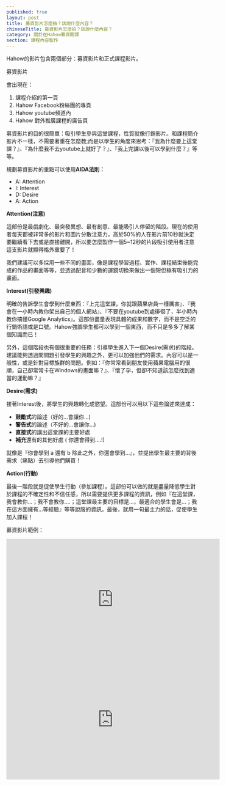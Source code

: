 ```yaml
---
published: true
layout: post
title: 募資影片怎麼拍？該說什麼內容？
chineseTitle: 募資影片怎麼拍？該說什麼內容？
category: 關於在Hahow募資開課
section: 課程內容製作
---
```




 

Hahow的影片包含兩個部分：募資影片和正式課程影片。

募資影片

會出現在：
1.  課程介紹的第一頁
2.  Hahow Facebook粉絲團的專頁
3.  Hahow youtube頻道內
4.  Hahow 對外推廣課程的廣告頁

募資影片的目的很簡單：吸引學生參與這堂課程，性質就像行銷影片。和課程簡介影片不一樣，不需要著重在怎麼教;而是以學生的角度來思考：『我為什麼要上這堂課？』、『為什麼我不去youtube上就好了？』、『我上完課以後可以學到什麼？』等等。

規劃募資影片的重點可以使用**AIDA法則：**

*   A: Attention
*   I: Interest
*   D: Desire
*   A: Action

**Attention(注意)**

這部份是最戲劇化、最突發異想、最有創意、最能吸引人停留的階段。現在的使用者每天都被非常多的影片和圖片分散注意力，高於50%的人在影片前10秒就決定要繼續看下去或是直接離開，所以要怎麼製作一個5~12秒的片段吸引使用者注意這支影片就顯得格外重要了！

我們建議可以多採用一些不同的畫面，像是課程學習過程、實作、課程結束後能完成的作品的畫面等等，並透過配音和少數的運鏡切換來做出一個短但極有吸引力的畫面。

**Interest(引發興趣)**

明確的告訴學生會學到什麼東西：『上完這堂課，你就跟蘋果店員一樣厲害』、『我會在一小時內教你架出自己的個人網站』、『不要在youtube到處徘徊了，半小時內教你搞懂Google Analytics』。這部份盡量表現具體的成果和數字，而不是空泛的行銷術語或是口號。Hahow強調學生都可以學到一個東西，而不只是多多了解某個知識而已！

另外，這個階段也有個很重要的任務：引導學生進入下一個Desire(需求)的階段。建議能夠透過問問題引發學生的興趣之外，更可以加強他們的需求。內容可以是一般性，或是針對目標族群的問題。例如：『你常常看到朋友使用蘋果電腦用的很順，自己卻常常卡在Windows的畫面嘛？』、『懷了孕，但卻不知道該怎麼找到適當的運動嘛？』

**Desire(需求)**

接著Interest後，將學生的興趣轉化成慾望。這部份可以用以下這些論述來達成：

*   **鼓勵式**的論述（好的...會讓你...)
*   **警告式**的論述（不好的...會讓你...)
*   **直接式**的講出這堂課的主要好處
*   **補充**還有的其他好處 ( 你還會得到....!)

就像是『你會學到 a 還有 b 除此之外，你還會學到...』，並提出學生最主要的背後需求（痛點）去引導他們購買！

**Action(行動)**

最後一階段就是促使學生行動（參加課程）。這部份可以做的就是盡量降低學生對於課程的不確定性和不信任感，所以需要提供更多課程的資訊，例如『在這堂課，我會教你...；我不會教你....；這堂課最主要的目標是...，最適合的學生會是...；我在這方面擁有...等經驗』等等說服的資訊。最後，就用一句最主力的話，促使學生加入課程！

募資影片範例：
<iframe width="560" height="315" src="https://www.youtube.com/embed/n6qCI3B6aOM?list=PLSQ6EVMB0vYigVZYERr29X7cB7VwJvYSV" frameborder="0" allowfullscreen></iframe>

<iframe width="560" height="315" src="https://www.youtube.com/embed/wRPLc6PD-4E?list=PLSQ6EVMB0vYigVZYERr29X7cB7VwJvYSV" frameborder="0" allowfullscreen></iframe>

